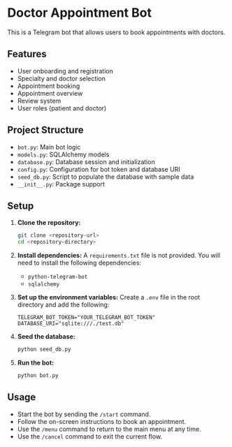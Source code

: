 # Doctor Appointment Bot

This is a Telegram bot that allows users to book appointments with doctors.

## Features

- User onboarding and registration
- Specialty and doctor selection
- Appointment booking
- Appointment overview
- Review system
- User roles (patient and doctor)

## Project Structure

- `bot.py`: Main bot logic
- `models.py`: SQLAlchemy models
- `database.py`: Database session and initialization
- `config.py`: Configuration for bot token and database URI
- `seed_db.py`: Script to populate the database with sample data
- `__init__.py`: Package support

## Setup

1.  **Clone the repository:**
    ```bash
    git clone <repository-url>
    cd <repository-directory>
    ```

2.  **Install dependencies:**
    A `requirements.txt` file is not provided. You will need to install the following dependencies:
    - `python-telegram-bot`
    - `sqlalchemy`

3.  **Set up the environment variables:**
    Create a `.env` file in the root directory and add the following:
    ```
    TELEGRAM_BOT_TOKEN="YOUR_TELEGRAM_BOT_TOKEN"
    DATABASE_URI="sqlite:///./test.db"
    ```

4.  **Seed the database:**
    ```bash
    python seed_db.py
    ```

5.  **Run the bot:**
    ```bash
    python bot.py
    ```

## Usage

- Start the bot by sending the `/start` command.
- Follow the on-screen instructions to book an appointment.
- Use the `/menu` command to return to the main menu at any time.
- Use the `/cancel` command to exit the current flow.